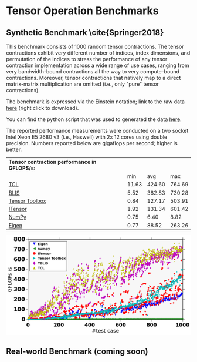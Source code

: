 # Tensor Operation Benchmarks

## Synthetic Benchmark \cite{Springer2018}

This benchmark consists of 1000 random tensor contractions. The tensor contractions exhibit very different number of indices, index dimensions, and permutation of the indices to stress the performance of any tensor contraction implementation across a wide range of use cases, ranging from very bandwidth-bound contractions all the way to very compute-bound contractions.  Moreover, tensor contractions that natively map to a direct matrix-matrix multiplication are omitted (i.e., only "pure" tensor contractions).  

The benchmark is expressed via the Einstein notation; link to the raw data <a href="randomTCs.dat">here</a> (right click to download).

You can find the python script that was used to generated the data <a href="plot.py">here</a>.

The reported performance measurements were conducted on a two socket Intel Xeon E5 2680 v3 (i.e., Haswell) with 2x 12 cores using double precision. Numbers reported below are gigaflops per second; higher is better.

<table class="simple_table">
<tr colspan=4><td><b>Tensor contraction performance in GFLOPS/s:</b></td></tr>
<tr><td></td><td>min</td><td>avg</td><td>max</td></tr>
<tr>
    <td><a href="https://github.com/springer13/tcl">TCL</a></td>
    <td>11.63</td><td>424.60</td><td>764.69</td>
</tr>
<tr>
    <td><a href="https://github.com/flame/blis">BLIS</a></td>
    <td>5.52</td><td>382.83</td><td>730.28</td>
</tr>
<tr>
    <td><a href="http://www.sandia.gov/~tgkolda/TensorToolbox">Tensor Toolbox</a></td>
    <td>0.84</td><td>127.17</td><td>503.91</td>
</tr>
<tr>
    <td><a href="https://itensor.org/">ITensor</a></td>
    <td>1.92</td><td>131.34</td><td>601.42</td>
</tr>
<tr>
    <td><a href="http://www.numpy.org/">NumPy</a></td>
    <td>0.75</td><td>6.40</td><td>8.82</td>
</tr>
<tr>
    <td><a href="http://eigen.tuxfamily.org">Eigen</a></td>
    <td>0.77</td><td>88.52</td><td>263.26</td>
</tr>
</table>


![medium](randomTC.png)


## Real-world Benchmark (coming soon)


